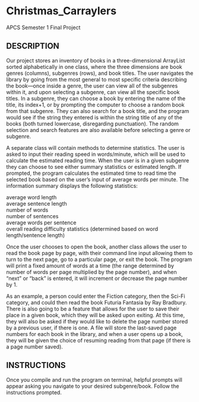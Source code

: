 # Christmas_Carraylers
APCS Semester 1 Final Project

## DESCRIPTION 

Our project stores an inventory of books in a three-dimensional ArrayList sorted alphabetically in one class, where the three dimensions are book genres (columns), subgenres (rows), and book titles. The user navigates the library by going from the most general to most specific criteria describing the book—once inside a genre, the user can view all of the subgenres within it, and upon selecting a subgenre, can view all the specific book titles. In a subgenre, they can choose a book by entering the name of the title, its index+1, or by prompting the computer to choose a random book from that subgenre. They can also search for a book title, and the program would see if the string they entered is within the string title of any of the books (both turned lowercase, disregarding punctuation). The random selection and search features are also available before selecting a genre or subgenre. 

A separate class will contain methods to determine statistics. The user is asked to input their reading speed in words/minute, which will be used to calculate the estimated reading time. When the user is in a given subgenre they can choose to see either summary statistics or estimated length. If prompted, the program calculates the estimated time to read time the selected book based on the user’s input of average words per minute. The information summary displays the following statistics:

average word length <br /> 
average sentence length  <br />
number of words  <br />
number of sentences  <br />
average words per sentence <br /> 
overall reading difficulty statistics (determined based on word length/sentence length)  <br />

Once the user chooses to open the book, another class allows the user to read the book page by page, with their command line input allowing them to turn to the next page, go to a particular page, or exit the book. The program will print a fixed amount of words at a time (the range determined by number of words per page multiplied by the page number), and when “next” or “back” is entered, it will increment or decrease the page number by 1. 

As an example, a person could enter the Fiction category, then the Sci-Fi category, and could then read the book Futuria Fantasia by Ray Bradbury.
There is also going to be a feature that allows for the user to save their place in a given book, which they will be asked upon exiting. At this time, they will also be asked if they would like to delete the page number stored by a previous user, if there is one. A file will store the last-saved page numbers for each book in the library, and when a user opens up a book, they will be given the choice of resuming reading from that page (if there is a page number saved).

## INSTRUCTIONS 

Once you compile and run the program on terminal, helpful prompts will appear asking you navigate to your desired subgenre/book. Follow the instructions prompted. 
